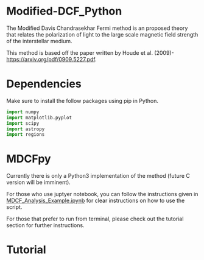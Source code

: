 # Modified-DCF_Python
The Modified Davis Chandrasekhar Fermi method is an proposed theory that relates the polarization of light to the large scale magnetic field strength of the interstellar medium.

This method is based off the paper written by Houde et al. (2009)- https://arxiv.org/pdf/0909.5227.pdf.


# Dependencies
Make sure to install the follow packages using pip in Python.
```python
import numpy 
import matplotlib.pyplot 
import scipy 
import astropy
import regions
```

# MDCFpy 
Currently there is only a Python3 implementation of the method (future C version will be imminent).

For those who use juptyer notebook, you can follow the instructions given in <ins>MDCF_Analysis_Example.ipynb</ins> for clear instructions on how to use the script.

For those that prefer to run from terminal, please check out the tutorial section for further instructions.

# Tutorial
